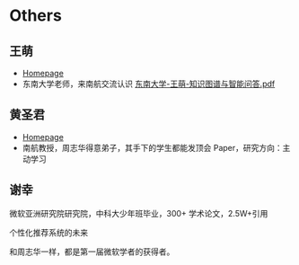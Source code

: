# Others

## 王萌

* [Homepage](<http://seu.wangmengsd.com/>)
* 东南大学老师，来南航交流认识 [东南大学-王萌-知识图谱与智能问答.pdf](https://pan.baidu.com/s/1pxIN7KiFooyL1tUdSZFeSw)

## 黄圣君

* [Homepage](<http://parnec.nuaa.edu.cn/huangsj/>)
* 南航教授，周志华得意弟子，其手下的学生都能发顶会 Paper，研究方向：主动学习

## 谢幸

微软亚洲研究院研究院，中科大少年班毕业，300+ 学术论文，2.5W+引用

个性化推荐系统的未来

和周志华一样，都是第一届微软学者的获得者。